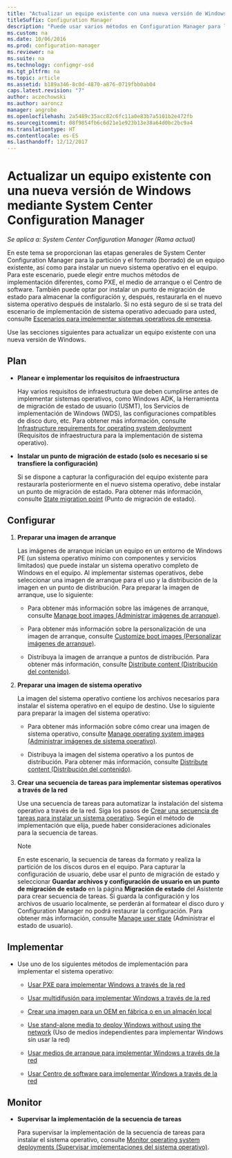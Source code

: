 ```yaml
---
title: "Actualizar un equipo existente con una nueva versión de Windows"
titleSuffix: Configuration Manager
description: "Puede usar varios métodos en Configuration Manager para la partición y el formato (borrado) de un equipo existente, así como para instalar un nuevo sistema operativo en el equipo."
ms.custom: na
ms.date: 10/06/2016
ms.prod: configuration-manager
ms.reviewer: na
ms.suite: na
ms.technology: configmgr-osd
ms.tgt_pltfrm: na
ms.topic: article
ms.assetid: b189a346-8c0d-4870-a876-0719fbb0ab04
caps.latest.revision: "7"
author: aczechowski
ms.author: aaroncz
manager: angrobe
ms.openlocfilehash: 2a5489c35acc82c6fc11a0e83b7a5101b2e472fb
ms.sourcegitcommit: 08f9854fb6c6d21e1e923b13e38a64d0bc2bc9a4
ms.translationtype: HT
ms.contentlocale: es-ES
ms.lasthandoff: 12/12/2017
---
```

# <a name="refresh-an-existing-computer-with-a-new-version-of-windows-using-system-center-configuration-manager"></a>Actualizar un equipo existente con una nueva versión de Windows mediante System Center Configuration Manager

*Se aplica a: System Center Configuration Manager (Rama actual)*

En este tema se proporcionan las etapas generales de System Center Configuration Manager para la partición y el formato (borrado) de un equipo existente, así como para instalar un nuevo sistema operativo en el equipo. Para este escenario, puede elegir entre muchos métodos de implementación diferentes, como PXE, el medio de arranque o el Centro de software. También puede optar por instalar un punto de migración de estado para almacenar la configuración y, después, restaurarla en el nuevo sistema operativo después de instalarlo. Si no está seguro de si se trata del escenario de implementación de sistema operativo adecuado para usted, consulte [Escenarios para implementar sistemas operativos de empresa](scenarios-to-deploy-enterprise-operating-systems.md).  

 Use las secciones siguientes para actualizar un equipo existente con una nueva versión de Windows.  

##  <a name="BKMK_Plan"></a> Plan  

-   **Planear e implementar los requisitos de infraestructura**  

     Hay varios requisitos de infraestructura que deben cumplirse antes de implementar sistemas operativos, como Windows ADK, la Herramienta de migración de estado de usuario (USMT), los Servicios de implementación de Windows (WDS), las configuraciones compatibles de disco duro, etc. Para obtener más información, consulte [Infrastructure requirements for operating system deployment](../plan-design/infrastructure-requirements-for-operating-system-deployment.md) (Requisitos de infraestructura para la implementación de sistema operativo).  

-   **Instalar un punto de migración de estado (solo es necesario si se transfiere la configuración)**  

     Si se dispone a capturar la configuración del equipo existente para restaurarla posteriormente en el nuevo sistema operativo, debe instalar un punto de migración de estado. Para obtener más información, consulte [State migration point](../get-started/prepare-site-system-roles-for-operating-system-deployments.md#BKMK_StateMigrationPoints) (Punto de migración de estado).  

##  <a name="BKMK_Configure"></a> Configurar  

1.  **Preparar una imagen de arranque**  

     Las imágenes de arranque inician un equipo en un entorno de Windows PE (un sistema operativo mínimo con componentes y servicios limitados) que puede instalar un sistema operativo completo de Windows en el equipo.   Al implementar sistemas operativos, debe seleccionar una imagen de arranque para el uso y la distribución de la imagen en un punto de distribución. Para preparar la imagen de arranque, use lo siguiente:  

    -   Para obtener más información sobre las imágenes de arranque, consulte [Manage boot images (Administrar imágenes de arranque)](../get-started/manage-boot-images.md).  

    -   Para obtener más información sobre la personalización de una imagen de arranque, consulte [Customize boot images (Personalizar imágenes de arranque)](../get-started/customize-boot-images.md).  

    -   Distribuya la imagen de arranque a puntos de distribución. Para obtener más información, consulte [Distribute content (Distribución del contenido)](../../core/servers/deploy/configure/deploy-and-manage-content.md#bkmk_distribute).  

2.  **Preparar una imagen de sistema operativo**  

     La imagen del sistema operativo contiene los archivos necesarios para instalar el sistema operativo en el equipo de destino. Use lo siguiente para preparar la imagen del sistema operativo:  

    -   Para obtener más información sobre cómo crear una imagen de sistema operativo, consulte [Manage operating system images (Administrar imágenes de sistema operativo)](../get-started/manage-operating-system-images.md).  

    -   Distribuya la imagen del sistema operativo a los puntos de distribución. Para obtener más información, consulte [Distribute content (Distribución del contenido)](../../core/servers/deploy/configure/deploy-and-manage-content.md#bkmk_distribute).  

3.  **Crear una secuencia de tareas para implementar sistemas operativos a través de la red**  

     Use una secuencia de tareas para automatizar la instalación del sistema operativo a través de la red. Siga los pasos de [Crear una secuencia de tareas para instalar un sistema operativo](create-a-task-sequence-to-install-an-operating-system.md). Según el método de implementación que elija, puede haber consideraciones adicionales para la secuencia de tareas.  

    > [!NOTE]  
    >  En este escenario, la secuencia de tareas da formato y realiza la partición de los discos duros en el equipo. Para capturar la configuración de usuario, debe usar el punto de migración de estado y seleccionar **Guardar archivos y configuración de usuario en un punto de migración de estado** en la página **Migración de estado** del Asistente para crear secuencia de tareas. Si guarda la configuración y los archivos de usuario localmente, se perderán al formatear el disco duro y Configuration Manager no podrá restaurar la configuración. Para obtener más información, consulte [Manage user state](../get-started/manage-user-state.md) (Administrar el estado de usuario).  

##  <a name="BKMK_Deploy"></a> Implementar  

-   Use uno de los siguientes métodos de implementación para implementar el sistema operativo:  

    -   [Usar PXE para implementar Windows a través de la red](use-pxe-to-deploy-windows-over-the-network.md)  

    -   [Usar multidifusión para implementar Windows a través de la red](use-multicast-to-deploy-windows-over-the-network.md)  

    -   [Crear una imagen para un OEM en fábrica o en un almacén local](create-an-image-for-an-oem-in-factory-or-a-local-depot.md)  

    -   [Use stand-alone media to deploy Windows without using the network](use-stand-alone-media-to-deploy-windows-without-using-the-network.md) (Uso de medios independientes para implementar Windows sin usar la red)  

    -   [Usar medios de arranque para implementar Windows a través de la red](use-bootable-media-to-deploy-windows-over-the-network.md)  

    -   [Usar Centro de software para implementar Windows a través de la red](use-software-center-to-deploy-windows-over-the-network.md)  

## <a name="monitor"></a>Monitor  

-   **Supervisar la implementación de la secuencia de tareas**  

     Para supervisar la implementación de la secuencia de tareas para instalar el sistema operativo, consulte [Monitor operating system deployments (Supervisar implementaciones del sistema operativo)](monitor-operating-system-deployments.md).  
